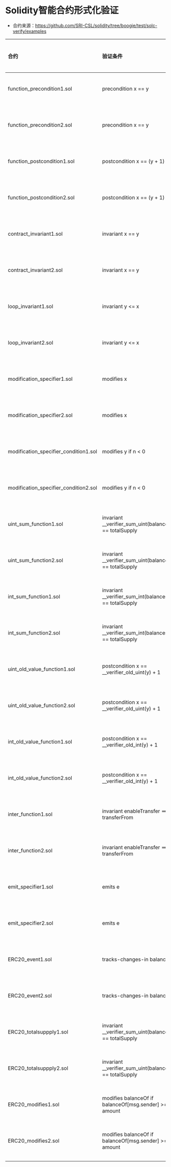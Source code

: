 # Solidity智能合约形式化验证

* 合约来源：https://github.com/SRI-CSL/solidity/tree/boogie/test/solc-verify/examples

|合约|验证条件|预期结果|
|:--|:--|:--|
|function_precondition1.sol|precondition x == y|验证通过|
|function_precondition2.sol|precondition x == y|验证不通过|
|function_postcondition1.sol|postcondition x == (y + 1)|验证通过|
|function_postcondition2.sol|postcondition x == (y + 1)|验证不通过|
|contract_invariant1.sol|invariant x == y|验证通过|
|contract_invariant2.sol|invariant x == y|验证不通过|
|loop_invariant1.sol|invariant y <= x|验证通过|
|loop_invariant2.sol|invariant y <= x|验证不通过|
|modification_specifier1.sol|modifies x|验证通过|
|modification_specifier2.sol|modifies x|验证不通过|
|modification_specifier_condition1.sol|modifies y if n < 0|验证通过|
|modification_specifier_condition2.sol|modifies y if n < 0|验证不通过|
|uint_sum_function1.sol|invariant __verifier_sum_uint(balances) == totalSupply|验证通过|
|uint_sum_function2.sol|invariant __verifier_sum_uint(balances) == totalSupply|验证不通过|
|int_sum_function1.sol|invariant __verifier_sum_int(balances) == totalSupply|验证通过|
|int_sum_function2.sol|invariant __verifier_sum_int(balances) == totalSupply|验证不通过|
|uint_old_value_function1.sol|postcondition x == __verifier_old_uint(y) + 1|验证通过|
|uint_old_value_function2.sol|postcondition x == __verifier_old_uint(y) + 1|验证不通过|
|int_old_value_function1.sol|postcondition x == __verifier_old_int(y) + 1|验证通过|
|int_old_value_function2.sol|postcondition x == __verifier_old_int(y) + 1|验证不通过|
|inter_function1.sol|invariant enableTransfer ==> transferFrom|验证通过|
|inter_function2.sol|invariant enableTransfer ==> transferFrom|验证不通过|
|emit_specifier1.sol|emits e|验证通过|
|emit_specifier2.sol|emits e|验证不通过|
|ERC20_event1.sol|tracks-changes-in balanceOf|验证通过|
|ERC20_event2.sol|tracks-changes-in balanceOf|验证不通过|
|ERC20_totalsuppply1.sol|invariant __verifier_sum_uint(balanceOf) == totalSupply|验证通过|
|ERC20_totalsuppply2.sol|invariant __verifier_sum_uint(balanceOf) == totalSupply|验证不通过|
|ERC20_modifies1.sol|modifies balanceOf if balanceOf[msg.sender] >= amount|验证通过|
|ERC20_modifies2.sol|modifies balanceOf if balanceOf[msg.sender] >= amount|验证不通过|
